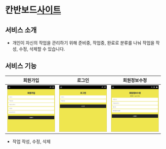 # 칸반보드[사이트](https://psgkanban.herokuapp.com)

## 서비스 소개
* 개인이 자신의 작업을 관리하기 위해 준비중, 작업중, 완료로 분류를 나눠 작업을 작성, 수정, 삭제할 수 있습니다.

## 서비스 기능

|회원가입|로그인|회원정보수정|
|--------|------|------------|
|![png_1](./backend/images/회원가입.png)|![png_2](./backend/images/로그인.png)|![png_3](./backend/images/회원정보수정.png)|
* 작업 작성, 수정, 삭제
